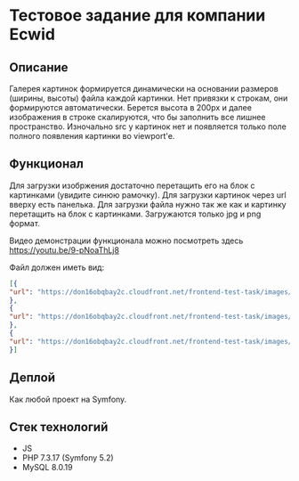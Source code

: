 # Тестовое задание для компании Ecwid

## Описание
Галерея картинок формируется динамически на основании размеров (ширины, высоты) файла каждой картинки. Нет привязки к строкам, они формируются автоматически. Берется высота в 200px и далее изображения в строке скалируются, что бы заполнить все лишнее пространство. Изночально src у картинок нет и появляется только поле полного появления картинки во viewport'e.

## Функционал
Для загрузки изобржения доcтаточно перетащить его на блок с картинками (увидите синюю рамочку).
Для загрузки картинок через url вверху есть панелька.
Для загрузки файла нужно так же как и картинку перетащить на блок с картинками.
Загружаются только jpg и png формат.

Видео демонстрации функционала можно посмотреть здесь https://youtu.be/9-pNoaThLj8

Файл должен иметь вид:
```json
[{
"url": "https://don16obqbay2c.cloudfront.net/frontend-test-task/images/493550746.jpg",
},
{
"url": "https://don16obqbay2c.cloudfront.net/frontend-test-task/images/448964007.jpg",
},
{
"url": "https://don16obqbay2c.cloudfront.net/frontend-test-task/images/493550739.jpg",
}]
```
## Деплой
Как любой проект на Symfony.

## Стек технологий
* JS
* PHP 7.3.17 (Symfony 5.2)
* MySQL 8.0.19
